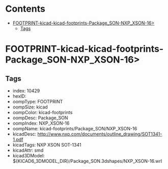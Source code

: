 



Contents
========

* [FOOTPRINT-kicad-kicad-footprints-Package_SON-NXP_XSON-16>](#footprint-kicad-kicad-footprints-package_son-nxp_xson-16)
	* [Tags](#tags)

# FOOTPRINT-kicad-kicad-footprints-Package_SON-NXP_XSON-16>

## Tags

- index: 10429
- hexID: 
- oompType: FOOTPRINT
- oompSize: kicad
- oompColor: kicad-footprints
- oompDesc: Package_SON
- oompIndex: NXP_XSON-16
- oompName: kicad-footprints/Package_SON/NXP_XSON-16
- kicadDesc: http://www.nxp.com/documents/outline_drawing/SOT1341-1.pdf
- kicadTags: NXP XSON SOT-1341
- kicadAttr: smd
- kicad3DModel: ${KICAD6_3DMODEL_DIR}/Package_SON.3dshapes/NXP_XSON-16.wrl
